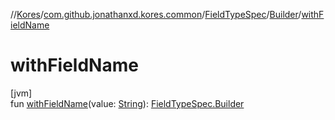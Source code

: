 //[Kores](../../../../index.md)/[com.github.jonathanxd.kores.common](../../index.md)/[FieldTypeSpec](../index.md)/[Builder](index.md)/[withFieldName](with-field-name.md)

# withFieldName

[jvm]\
fun [withFieldName](with-field-name.md)(value: [String](https://kotlinlang.org/api/latest/jvm/stdlib/kotlin/-string/index.html)): [FieldTypeSpec.Builder](index.md)
